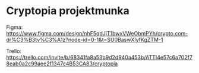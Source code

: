 # Cryptopia projektmunka
Figma: https://www.figma.com/design/nhF5qdJjT1bwxVWeObmPYh/crypto.com-dr%C3%B3tv%C3%A1z?node-id=0-1&t=SU0BaswXlyfKgZTM-1

Trello: https://trello.com/invite/b/68341fa8a53b9d2d940a453b/ATTI4e57c6a702f78eab0a2c99aee2f1347c4B53CA83/cryptopia
